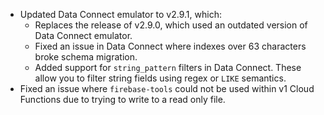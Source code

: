 - Updated Data Connect emulator to v2.9.1, which:
  - Replaces the release of v2.9.0, which used an outdated version of Data Connect emulator.
  - Fixed an issue in Data Connect where indexes over 63 characters broke schema migration.
  - Added support for `string_pattern` filters in Data Connect. These allow you to filter string fields using regex or `LIKE` semantics.
- Fixed an issue where `firebase-tools` could not be used within v1 Cloud Functions due to trying to write to a read only file.
